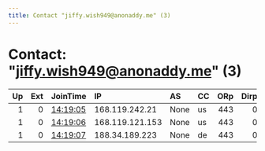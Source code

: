 ```yaml
---
title: Contact "jiffy.wish949@anonaddy.me" (3)
---
```


# Contact: "jiffy.wish949@anonaddy.me" (3)

|   Up |   Ext | JoinTime                                                                                            | IP              | AS   | CC   |   ORp |   Dirp | OS    | Version   | Nickname            |   eFamMembers |
|-----:|------:|:----------------------------------------------------------------------------------------------------|:----------------|:-----|:-----|------:|-------:|:------|:----------|:--------------------|--------------:|
|    1 |     0 | [14:19:05](https://metrics.torproject.org/rs.html#details/F5EAA341A11B5BDFFB3992D6FBF011A7EA24A2B0) | 168.119.242.21  | None | us   |   443 |      0 | Linux | 0.3.5.12  | confusingoutnumber4 |             6 |
|    1 |     0 | [14:19:06](https://metrics.torproject.org/rs.html#details/9BFFDE9246F40E5C543AF6883E3334D470C7C4A3) | 168.119.121.153 | None | us   |   443 |      0 | Linux | 0.3.5.12  | confusingoutnumber5 |             6 |
|    1 |     0 | [14:19:07](https://metrics.torproject.org/rs.html#details/E8E95906C3EE3E9F909910680E8CEF839DBD3501) | 188.34.189.223  | None | de   |   443 |      0 | Linux | 0.3.5.12  | confusingoutnumber6 |             6 |
